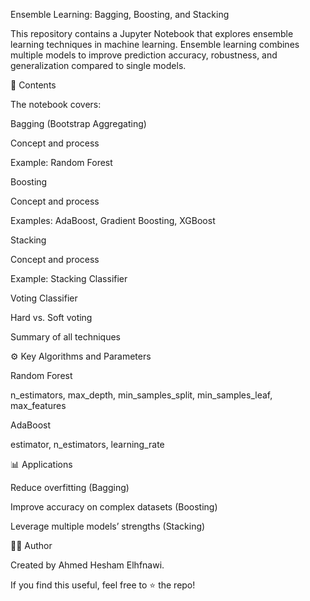 Ensemble Learning: Bagging, Boosting, and Stacking

This repository contains a Jupyter Notebook that explores ensemble learning techniques in machine learning. Ensemble learning combines multiple models to improve prediction accuracy, robustness, and generalization compared to single models.

📘 Contents

The notebook covers:

Bagging (Bootstrap Aggregating)

Concept and process

Example: Random Forest

Boosting

Concept and process

Examples: AdaBoost, Gradient Boosting, XGBoost

Stacking

Concept and process

Example: Stacking Classifier

Voting Classifier

Hard vs. Soft voting

Summary of all techniques

⚙️ Key Algorithms and Parameters

Random Forest

n_estimators, max_depth, min_samples_split, min_samples_leaf, max_features

AdaBoost

estimator, n_estimators, learning_rate

📊 Applications

Reduce overfitting (Bagging)

Improve accuracy on complex datasets (Boosting)

Leverage multiple models’ strengths (Stacking)

🧑‍💻 Author

Created by Ahmed Hesham Elhfnawi.

If you find this useful, feel free to ⭐ the repo!
